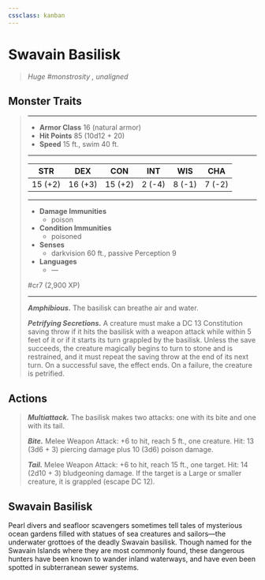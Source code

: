 ```yaml
---
cssclass: kanban
---
```


# Swavain Basilisk
>*Huge #monstrosity , unaligned*
## Monster Traits
>___
>- **Armor Class** 16 (natural armor)
>- **Hit Points** 85 (10d12 + 20)
>- **Speed** 15 ft., swim 40 ft.
>___
>|STR|DEX|CON|INT|WIS|CHA|
>|:---:|:---:|:---:|:---:|:---:|:---:|
>|15 (+2)|16 (+3)|15 (+2)|2 (-4)|8 (-1)|7 (-2)|
>___
>- **Damage Immunities**
>	 - poison
>- **Condition Immunities**
>	 - poisoned
>- **Senses**
>	 - darkvision 60 ft., passive Perception 9
>- **Languages**
>	 - —
>
> #cr7 (2,900 XP)
>___
>***Amphibious.*** The basilisk can breathe air and water.  
>
>***Petrifying Secretions.*** A creature must make a DC 13 Constitution saving throw if it hits the basilisk with a weapon attack while within 5 feet of it or if it starts its turn grappled by the basilisk. Unless the save succeeds, the creature magically begins to turn to stone and is restrained, and it must repeat the saving throw at the end of its next turn. On a successful save, the effect ends. On a failure, the creature is petrified.  
>
## Actions
>***Multiattack.*** The basilisk makes two attacks: one with its bite and one with its tail.  
>
>***Bite.*** Melee Weapon Attack: +6 to hit, reach 5 ft., one creature. Hit: 13 (3d6 + 3) piercing damage plus 10 (3d6) poison damage.  
>
>***Tail.*** Melee Weapon Attack: +6 to hit, reach 15 ft., one target. Hit: 14 (2d10 + 3) bludgeoning damage. If the target is a Large or smaller creature, it is grappled (escape DC 12).
## Swavain Basilisk
Pearl divers and seafloor scavengers sometimes tell tales of mysterious ocean gardens filled with statues of sea creatures and sailors—the underwater grottoes of the deadly Swavain basilisk. Though named for the Swavain Islands where they are most commonly found, these dangerous hunters have been known to wander inland waterways, and have even been spotted in subterranean sewer systems.